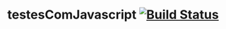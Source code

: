# testesComJavascript [![Build Status](https://travis-ci.org/amariliscamargo/testesComJavascript.svg?branch=master)](https://travis-ci.org/amariliscamargo/testesComJavascript)